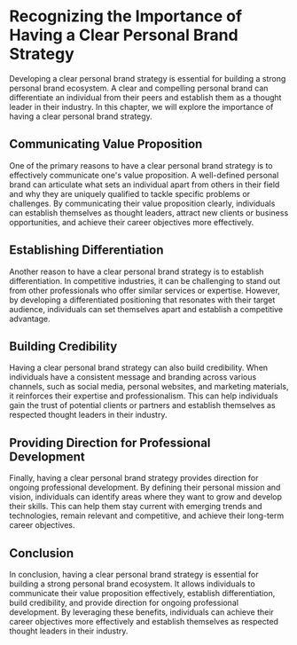 Recognizing the Importance of Having a Clear Personal Brand Strategy
===========================================================================================================================

Developing a clear personal brand strategy is essential for building a strong personal brand ecosystem. A clear and compelling personal brand can differentiate an individual from their peers and establish them as a thought leader in their industry. In this chapter, we will explore the importance of having a clear personal brand strategy.

Communicating Value Proposition
-------------------------------

One of the primary reasons to have a clear personal brand strategy is to effectively communicate one's value proposition. A well-defined personal brand can articulate what sets an individual apart from others in their field and why they are uniquely qualified to tackle specific problems or challenges. By communicating their value proposition clearly, individuals can establish themselves as thought leaders, attract new clients or business opportunities, and achieve their career objectives more effectively.

Establishing Differentiation
----------------------------

Another reason to have a clear personal brand strategy is to establish differentiation. In competitive industries, it can be challenging to stand out from other professionals who offer similar services or expertise. However, by developing a differentiated positioning that resonates with their target audience, individuals can set themselves apart and establish a competitive advantage.

Building Credibility
--------------------

Having a clear personal brand strategy can also build credibility. When individuals have a consistent message and branding across various channels, such as social media, personal websites, and marketing materials, it reinforces their expertise and professionalism. This can help individuals gain the trust of potential clients or partners and establish themselves as respected thought leaders in their industry.

Providing Direction for Professional Development
------------------------------------------------

Finally, having a clear personal brand strategy provides direction for ongoing professional development. By defining their personal mission and vision, individuals can identify areas where they want to grow and develop their skills. This can help them stay current with emerging trends and technologies, remain relevant and competitive, and achieve their long-term career objectives.

Conclusion
----------

In conclusion, having a clear personal brand strategy is essential for building a strong personal brand ecosystem. It allows individuals to communicate their value proposition effectively, establish differentiation, build credibility, and provide direction for ongoing professional development. By leveraging these benefits, individuals can achieve their career objectives more effectively and establish themselves as respected thought leaders in their industry.

